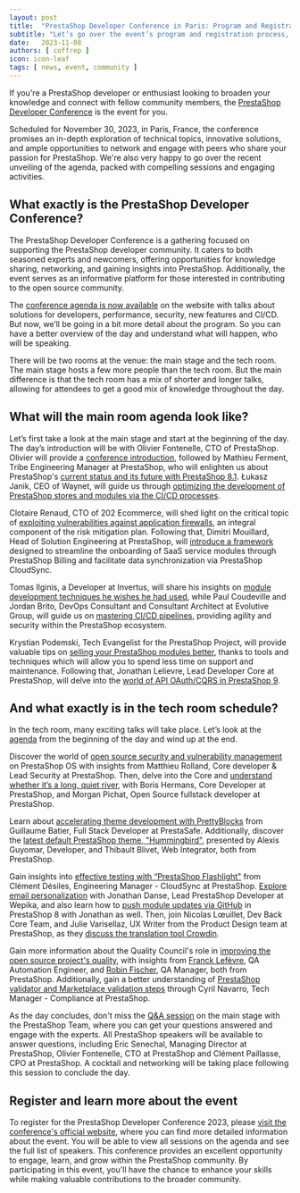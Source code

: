 ```yaml
---
layout: post
title:  "PrestaShop Developer Conference in Paris: Program and Registration"
subtitle: "Let’s go over the event’s program and registration process, taking place on November 30, 2023"
date:   2023-11-08
authors: [ coffrep ]
icon: icon-leaf
tags: [ news, event, community ]
---
```


If you're a PrestaShop developer or enthusiast looking to broaden your knowledge and connect with fellow community members, the [PrestaShop Developer Conference](https://events.prestashop.com/prestashop-developer-conference/en) is the event for you. 

Scheduled for November 30, 2023, in Paris, France, the conference promises an in-depth exploration of technical topics, innovative solutions, and ample opportunities to network and engage with peers who share your passion for PrestaShop. We're also very happy to go over the recent unveiling of the agenda, packed with compelling sessions and engaging activities.

## What exactly is the PrestaShop Developer Conference?

The PrestaShop Developer Conference is a gathering focused on supporting the PrestaShop developer community. It caters to both seasoned experts and newcomers, offering opportunities for knowledge sharing, networking, and gaining insights into PrestaShop. Additionally, the event serves as an informative platform for those interested in contributing to the open source community.

The [conference agenda is now available](https://events.prestashop.com/prestashop-developer-conference/en/sessions) on the website with talks about solutions for developers, performance, security, new features and CI/CD.
But now, we’ll be going in a bit more detail about the program. So you can have a better overview of the day and understand what will happen, who will be speaking.

There will be two rooms at the venue: the main stage and the tech  room. The main stage hosts a few more people than the tech room. But the main difference is that the tech room has a mix of shorter and longer talks, allowing for attendees to get a good mix of knowledge throughout the day.

## What will the main room agenda look like?

Let’s first take a look at the main stage and start at the beginning of the day.
The day’s introduction will be with Olivier Fontenelle, CTO of PrestaShop. Olivier will provide a [conference introduction](https://events.prestashop.com/prestashop-developer-conference/en/sessions?searchtext=conference%20introduction&page=1), followed by Mathieu Ferment, Tribe Engineering Manager at PrestaShop, who will enlighten us about PrestaShop's [current status and its future with PrestaShop 8.1](https://events.prestashop.com/prestashop-developer-conference/en/sessions?searchtext=ps%208.1&page=1). Łukasz Janik, CEO of Waynet, will guide us through [optimizing the development of PrestaShop stores and modules via the CI/CD processes](https://events.prestashop.com/prestashop-developer-conference/en/sessions?searchtext=optimization&page=1).

Clotaire Renaud, CTO of 202 Ecommerce, will shed light on the critical topic of [exploiting vulnerabilities against application firewalls](https://events.prestashop.com/prestashop-developer-conference/en/sessions?searchtext=exploit&page=1), an integral component of the risk mitigation plan. Following that, Dimitri Mouillard, Head of Solution Engineering at PrestaShop, will [introduce a framework](https://events.prestashop.com/prestashop-developer-conference/en/sessions?searchtext=framework&page=1) designed to streamline the onboarding of SaaS service modules through PrestaShop Billing and facilitate data synchronization via PrestaShop CloudSync.

Tomas Ilginis, a Developer at Invertus, will share his insights on [module development techniques he wishes he had used](https://events.prestashop.com/prestashop-developer-conference/en/sessions?searchtext=module%20development&page=1), while Paul Coudeville and Jordan Brito, DevOps Consultant and Consultant Architect at Evolutive Group, will guide us on [mastering CI/CD pipelines](https://events.prestashop.com/prestashop-developer-conference/en/sessions?searchtext=pipelines&page=1), providing agility and security within the PrestaShop ecosystem.

Krystian Podemski, Tech Evangelist for the PrestaShop Project, will provide valuable tips on [selling your PrestaShop modules better](https://events.prestashop.com/prestashop-developer-conference/en/sessions?searchtext=custom&page=1), thanks to tools and techniques which will allow you to spend less time on support and maintenance. Following that, Jonathan Lelievre, Lead Developer Core at PrestaShop, will delve into the [world of API OAuth/CQRS in PrestaShop 9](https://events.prestashop.com/prestashop-developer-conference/en/sessions?searchtext=api&page=1). 

## And what exactly is in the tech room schedule?

In the tech room, many exciting talks will take place. Let’s look at the [agenda](https://events.prestashop.com/prestashop-developer-conference/en/sessions) from the beginning of the day and wind up at the end.

Discover the world of [open source security and vulnerability management](https://events.prestashop.com/prestashop-developer-conference/en/sessions?searchtext=ouvert&page=1) on PrestaShop OS with insights from Matthieu Rolland, Core developer & Lead Security at PrestaShop. Then, delve into the Core and [understand whether it’s a long, quiet river](https://events.prestashop.com/prestashop-developer-conference/en/sessions?searchtext=core&page=1), with Boris Hermans, Core Developer at PrestaShop, and Morgan Pichat, Open Source fullstack developer at PrestaShop.

Learn about [accelerating theme development with PrettyBlocks](https://events.prestashop.com/prestashop-developer-conference/en/sessions?searchtext=prettyblocks&page=1) from Guillaume Batier, Full Stack Developer at PrestaSafe. Additionally, discover the [latest default PrestaShop theme, "Hummingbird"](https://events.prestashop.com/prestashop-developer-conference/en/sessions?searchtext=hummingbird&page=1), presented by Alexis Guyomar, Developer, and Thibault Blivet, Web Integrator, both from PrestaShop.

Gain insights into [effective testing with “PrestaShop Flashlight"](https://events.prestashop.com/prestashop-developer-conference/en/sessions?searchtext=flashlight&page=1) from Clément Désiles, Engineering Manager - CloudSync at PrestaShop. [Explore email personalization](https://events.prestashop.com/prestashop-developer-conference/en/sessions?searchtext=personnalisation&page=1) with Jonathan Danse, Lead PrestaShop Developer at Wepika, and also learn how to [push module updates via GitHub](https://events.prestashop.com/prestashop-developer-conference/en/sessions?searchtext=github&page=1) in PrestaShop 8 with Jonathan as well. Then, join Nicolas Lœuillet, Dev Back Core Team, and Julie Varisellaz, UX Writer from the Product Design team at PrestaShop, as they [discuss the translation tool Crowdin](https://events.prestashop.com/prestashop-developer-conference/en/sessions?searchtext=parlez&page=1).

Gain more information about the Quality Council's role in [improving the open source project's quality](https://events.prestashop.com/prestashop-developer-conference/en/sessions?searchtext=quality&page=1), with insights from [Franck Lefèvre](https://github.com/Progi1984), QA Automation Engineer, and [Robin Fischer](https://github.com/Robin-Fischer-PS), QA Manager, both from PrestaShop. Additionally, gain a better understanding of [PrestaShop validator and Marketplace validation steps](https://events.prestashop.com/prestashop-developer-conference/en/sessions?searchtext=validateur&page=1) through Cyril Navarro, Tech Manager - Compliance at PrestaShop.


As the day concludes, don't miss the [Q&A session](https://events.prestashop.com/prestashop-developer-conference/en/sessions?searchtext=session&page=1) on the main stage with the PrestaShop Team, where you can get your questions answered and engage with the experts. All PrestaShop speakers will be available to answer questions, including Eric Senechal, Managing Director at PrestaShop, Olivier Fontenelle, CTO at PrestaShop and Clément Paillasse, CPO at PrestaShop. A cocktail and networking will be taking place following this session to conclude the day.

## Register and learn more about the event

To register for the PrestaShop Developer Conference 2023, please [visit the conference's official website](https://events.prestashop.com/prestashop-developer-conference/en), where you can find more detailed information about the event. You will be able to view all sessions on the agenda and see the full list of speakers. This conference provides an excellent opportunity to engage, learn, and grow within the PrestaShop community. By participating in this event, you'll have the chance to enhance your skills while making valuable contributions to the broader community.

